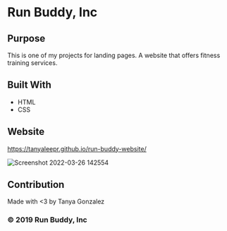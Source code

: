 # Run Buddy, Inc

## Purpose
This is one of my projects for landing pages. A website that offers fitness training services.

## Built With
* HTML
* CSS

## Website
https://tanyaleepr.github.io/run-buddy-website/

![Screenshot 2022-03-26 142554](https://user-images.githubusercontent.com/92898110/164838869-f08370fa-c770-41a2-b4c7-fc8c29da509d.png)


## Contribution
Made with <3 by Tanya Gonzalez

### © 2019 Run Buddy, Inc
